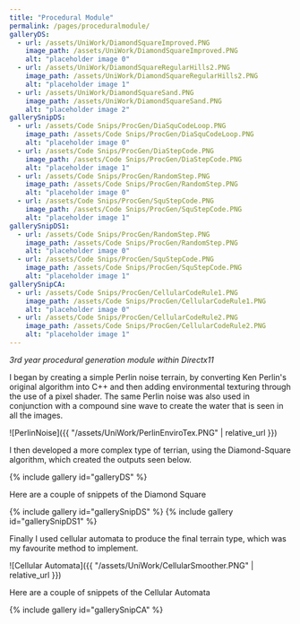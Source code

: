 ```yaml
---
title: "Procedural Module"
permalink: /pages/proceduralmodule/
galleryDS:
  - url: /assets/UniWork/DiamondSquareImproved.PNG
    image_path: /assets/UniWork/DiamondSquareImproved.PNG
    alt: "placeholder image 0"
  - url: /assets/UniWork/DiamondSquareRegularHills2.PNG
    image_path: /assets/UniWork/DiamondSquareRegularHills2.PNG
    alt: "placeholder image 1"    
  - url: /assets/UniWork/DiamondSquareSand.PNG
    image_path: /assets/UniWork/DiamondSquareSand.PNG
    alt: "placeholder image 2"
gallerySnipDS:
  - url: /assets/Code Snips/ProcGen/DiaSquCodeLoop.PNG
    image_path: /assets/Code Snips/ProcGen/DiaSquCodeLoop.PNG
    alt: "placeholder image 0"
  - url: /assets/Code Snips/ProcGen/DiaStepCode.PNG
    image_path: /assets/Code Snips/ProcGen/DiaStepCode.PNG
    alt: "placeholder image 1" 
  - url: /assets/Code Snips/ProcGen/RandomStep.PNG
    image_path: /assets/Code Snips/ProcGen/RandomStep.PNG
    alt: "placeholder image 0"
  - url: /assets/Code Snips/ProcGen/SquStepCode.PNG
    image_path: /assets/Code Snips/ProcGen/SquStepCode.PNG
    alt: "placeholder image 1"  
gallerySnipDS1:
  - url: /assets/Code Snips/ProcGen/RandomStep.PNG
    image_path: /assets/Code Snips/ProcGen/RandomStep.PNG
    alt: "placeholder image 0"
  - url: /assets/Code Snips/ProcGen/SquStepCode.PNG
    image_path: /assets/Code Snips/ProcGen/SquStepCode.PNG
    alt: "placeholder image 1"  
gallerySnipCA:
  - url: /assets/Code Snips/ProcGen/CellularCodeRule1.PNG
    image_path: /assets/Code Snips/ProcGen/CellularCodeRule1.PNG
    alt: "placeholder image 0"
  - url: /assets/Code Snips/ProcGen/CellularCodeRule2.PNG
    image_path: /assets/Code Snips/ProcGen/CellularCodeRule2.PNG
    alt: "placeholder image 1"
---
```

*3rd year procedural generation module within Directx11*

I began by creating a simple Perlin noise terrain, by converting Ken Perlin's original algorithm into C++ and then adding environmental texturing through the use of a pixel shader.
The same Perlin noise was also used in conjunction with a compound sine wave to create the water that is seen in all the images.

![PerlinNoise]({{ "/assets/UniWork/PerlinEnviroTex.PNG" | relative_url }})

I then developed a more complex type of terrian, using the Diamond-Square algorithm, which created the outputs seen below.

{% include gallery id="galleryDS" %}

Here are a couple of snippets of the Diamond Square

{% include gallery id="gallerySnipDS" %}
{% include gallery id="gallerySnipDS1" %}

Finally I used cellular automata to produce the final terrain type, which was my favourite method to implement.

![Cellular Automata]({{ "/assets/UniWork/CellularSmoother.PNG" | relative_url }})

Here are a couple of snippets of the Cellular Automata

{% include gallery id="gallerySnipCA" %}
